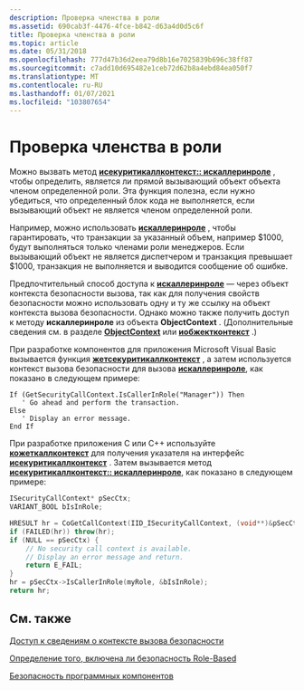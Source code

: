 ```yaml
---
description: Проверка членства в роли
ms.assetid: 690cab3f-4476-4fce-b842-d63a4d0d5c6f
title: Проверка членства в роли
ms.topic: article
ms.date: 05/31/2018
ms.openlocfilehash: 777d47b36d2eea79d8b16e7025839b696c38ff87
ms.sourcegitcommit: c7add10d695482e1ceb72d62b8a4ebd84ea050f7
ms.translationtype: MT
ms.contentlocale: ru-RU
ms.lasthandoff: 01/07/2021
ms.locfileid: "103807654"
---
```

# <a name="checking-role-membership"></a>Проверка членства в роли

Можно вызвать метод [**исекуритикаллконтекст:: искаллеринроле**](/windows/desktop/api/ComSvcs/nf-comsvcs-isecuritycallcontext-iscallerinrole) , чтобы определить, является ли прямой вызывающий объект объекта членом определенной роли. Эта функция полезна, если нужно убедиться, что определенный блок кода не выполняется, если вызывающий объект не является членом определенной роли.

Например, можно использовать [**искаллеринроле**](/windows/desktop/api/ComSvcs/nf-comsvcs-isecuritycallcontext-iscallerinrole) , чтобы гарантировать, что транзакции за указанный объем, например $1000, будут выполняться только членами роли менеджеров. Если вызывающий объект не является диспетчером и транзакция превышает $1000, транзакция не выполняется и выводится сообщение об ошибке.

Предпочтительный способ доступа к [**искаллеринроле**](/windows/desktop/api/ComSvcs/nf-comsvcs-isecuritycallcontext-iscallerinrole) — через объект контекста безопасности вызова, так как для получения свойств безопасности можно использовать одну и ту же ссылку на объект контекста вызова безопасности. Однако можно также получить доступ к методу **искаллеринроле** из объекта **ObjectContext** . (Дополнительные сведения см. в разделе [**ObjectContext**](/windows/desktop/api/ComSvcs/nn-comsvcs-objectcontext) или [**иобжектконтекст**](/windows/desktop/api/ComSvcs/nn-comsvcs-iobjectcontext) .)

При разработке компонентов для приложения Microsoft Visual Basic вызывается функция [**жетсекуритикаллконтекст**](/windows/desktop/api/ComSvcs/nf-comsvcs-igetsecuritycallcontext-getsecuritycallcontext) , а затем используется контекст вызова безопасности для вызова [**искаллеринроле**](/windows/desktop/api/ComSvcs/nf-comsvcs-isecuritycallcontext-iscallerinrole), как показано в следующем примере:


```VB
If (GetSecurityCallContext.IsCallerInRole("Manager")) Then
   ' Go ahead and perform the transaction.
Else
   ' Display an error message.
End If
```



При разработке приложения C или C++ используйте [**кожеткаллконтекст**](/windows/desktop/api/combaseapi/nf-combaseapi-cogetcallcontext) для получения указателя на интерфейс [**исекуритикаллконтекст**](/windows/desktop/api/ComSvcs/nn-comsvcs-isecuritycallcontext) . Затем вызывается метод [**исекуритикаллконтекст:: искаллеринроле**](/windows/desktop/api/ComSvcs/nf-comsvcs-isecuritycallcontext-iscallerinrole), как показано в следующем примере:


```C++
ISecurityCallContext* pSecCtx;
VARIANT_BOOL bIsInRole;

HRESULT hr = CoGetCallContext(IID_ISecurityCallContext, (void**)&pSecCtx);
if (FAILED(hr)) throw(hr);
if (NULL == pSecCtx) { 
    // No security call context is available.
    // Display an error message and return.
    return E_FAIL;
}
hr = pSecCtx->IsCallerInRole(myRole, &bIsInRole);
return hr;
```



## <a name="related-topics"></a>См. также

<dl> <dt>

[Доступ к сведениям о контексте вызова безопасности](accessing-security-call-context-information.md)
</dt> <dt>

[Определение того, включена ли безопасность Role-Based](determining-whether-role-based-security-is-enabled.md)
</dt> <dt>

[Безопасность программных компонентов](programmatic-component-security.md)
</dt> </dl>

 

 
